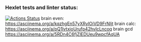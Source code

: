 ### Hexlet tests and linter status:
[![Actions Status](https://github.com/GabitMerke/frontend-project-lvl1/workflows/hexlet-check/badge.svg)](https://github.com/GabitMerke/frontend-project-lvl1/actions)
brain even:
https://asciinema.org/a/kqzhgEn57yXRylOiVD9FrNljt
brain calc:
https://asciinema.org/a/pQ1lvtxioUrufp42hvIcLncoq
brain gcd
https://asciinema.org/a/5RDn4C6fjZlEDUeu9wpcfAqUA